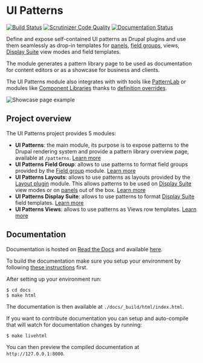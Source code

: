 # UI Patterns
[![Build Status](https://travis-ci.org/nuvoleweb/ui_patterns.svg?branch=8.x-1.x)](https://travis-ci.org/nuvoleweb/ui_patterns)
[![Scrutinizer Code Quality](https://scrutinizer-ci.com/g/nuvoleweb/ui_patterns/badges/quality-score.png?b=8.x-1.x)](https://scrutinizer-ci.com/g/nuvoleweb/ui_patterns/?branch=8.x-1.x)
[![Documentation Status](https://readthedocs.org/projects/ui-patterns/badge/?version=8.x-1.x)](http://ui-patterns.readthedocs.io/en/8.x-1.x/?badge=8.x-1.x)

Define and expose self-contained UI patterns as Drupal plugins and use them seamlessly as drop-in templates for 
[panels](https://www.drupal.org/project/panels), [field groups](https://www.drupal.org/project/field_group), views,
[Display Suite](https://www.drupal.org/project/ds) view modes and field templates. 

The module generates a pattern library page to be used as documentation for content editors or as a showcase for 
business and clients.

The UI Patterns module also integrates with with tools like [PatternLab](http://patternlab.io/) or modules like 
[Component Libraries](https://www.drupal.org/project/components) thanks to 
[definition overrides](http://ui-patterns.readthedocs.io/en/8.x-1.x/content/patterns-definition.html#override-patterns-behavior).

![Showcase page example](https://raw.githubusercontent.com/nuvoleweb/ui_patterns/8.x-1.x/docs/images/pattern-library.png)

## Project overview

The UI Patterns project provides 5 modules:

- **UI Patterns**: the main module, its purpose is to expose patterns to the Drupal rendering system and provide a pattern library overview page, available at `/patterns`. [Learn more](http://ui-patterns.readthedocs.io/en/8.x-1.x/content/patterns-definition.html)
- **UI Patterns Field Group**: allows to use patterns to format field groups provided by the [Field group](https://www.drupal.org/project/field_group) module. [Learn more](http://ui-patterns.readthedocs.io/en/8.x-1.x/content/field-group.html)
- **UI Patterns Layouts**: allows to use patterns as layouts provided by the [Layout plugin](https://www.drupal.org/project/layout_plugin) module. This allows patterns to be used on [Display Suite](https://www.drupal.org/project/ds) view modes or on [panels](https://www.drupal.org/project/panels) out of the box. [Learn more](http://ui-patterns.readthedocs.io/en/8.x-1.x/content/layout-plugin.html)
- **UI Patterns Display Suite**: allows to use patterns to format [Display Suite](https://www.drupal.org/project/ds) field templates. [Learn more](http://ui-patterns.readthedocs.io/en/8.x-1.x/content/field-templates.html)
- **UI Patterns Views**: allows to use patterns as Views row templates. [Learn more](http://ui-patterns.readthedocs.io/en/8.x-1.x/content/views.html)

## Documentation

Documentation is hosted on [Read the Docs](https://readthedocs.org/) and available [here](http://ui-patterns.readthedocs.io/en/8.x-1.x).

To build the documentation make sure you setup your environment by following
[these instructions](http://read-the-docs.readthedocs.io/en/latest/getting_started.html) first.

After setting up your environment run:

```
$ cd docs
$ make html
```

The documentation is then available at ``./docs/_build/html/index.html``.

If you want to contribute documentation you can setup and auto-compile that will watch for documentation changes by running:

```
$ make livehtml
```

You can then preview the compiled documentation at ``http://127.0.0.1:8000``.
